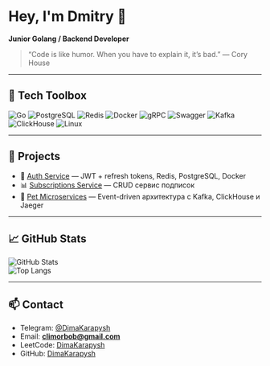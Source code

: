 # Hey, I'm Dmitry 👋  

**Junior Golang / Backend Developer**  

> “Code is like humor. When you have to explain it, it’s bad.” — Cory House  

---

## 🔧 Tech Toolbox  

![Go](https://img.shields.io/badge/Go-007ACC?style=for-the-badge&logo=go&logoColor=white)
![PostgreSQL](https://img.shields.io/badge/PostgreSQL-336791?style=for-the-badge&logo=postgresql&logoColor=white)
![Redis](https://img.shields.io/badge/Redis-CC0000?style=for-the-badge&logo=redis&logoColor=white)
![Docker](https://img.shields.io/badge/Docker-0db7ed?style=for-the-badge&logo=docker&logoColor=white)
![gRPC](https://img.shields.io/badge/gRPC-007ACC?style=for-the-badge&logo=grpc&logoColor=white)
![Swagger](https://img.shields.io/badge/Swagger-85EA2D?style=for-the-badge&logo=swagger&logoColor=black)
![Kafka](https://img.shields.io/badge/Kafka-231F20?style=for-the-badge&logo=apache-kafka&logoColor=white)
![ClickHouse](https://img.shields.io/badge/ClickHouse-FFCC01?style=for-the-badge&logo=clickhouse&logoColor=black)
![Linux](https://img.shields.io/badge/Linux-007ACC?style=for-the-badge&logo=linux&logoColor=white)

---

## 🚀 Projects  

- 🔑 [Auth Service](https://github.com/DimaKarapysh/auth-service) — JWT + refresh tokens, Redis, PostgreSQL, Docker  
- 📊 [Subscriptions Service](https://github.com/DimaKarapysh/sub-service) — CRUD сервис подписок  
- 📡 [Pet Microservices](https://github.com/DimaKarapysh/microservices-pet) — Event-driven архитектура с Kafka, ClickHouse и Jaeger  

---

## 📈 GitHub Stats  

![GitHub Stats](https://github-readme-stats.vercel.app/api?username=DimaKarapysh&show_icons=true&theme=blueberry)  
![Top Langs](https://github-readme-stats.vercel.app/api/top-langs/?username=DimaKarapysh&layout=compact&theme=blueberry)  

---

## 📫 Contact  

- Telegram: [@DimaKarapysh](https://t.me/DimaKarapysh)  
- Email: **climorbob@gmail.com**  
- LeetCode: [DimaKarapysh](https://leetcode.com/u/DimaKarapysh/)  
- GitHub: [DimaKarapysh](https://github.com/DimaKarapysh)  
